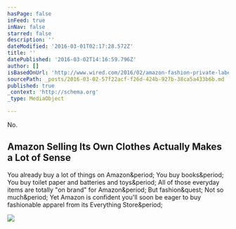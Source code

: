 ```yaml
---
hasPage: false
inFeed: true
inNav: false
starred: false
description: ''
dateModified: '2016-03-01T02:17:28.572Z'
title: ''
datePublished: '2016-03-02T14:16:59.796Z'
author: []
isBasedOnUrl: 'http://www.wired.com/2016/02/amazon-fashion-private-label-brands/'
sourcePath: _posts/2016-03-02-57f22acf-f26d-424b-927b-38ca5a433b6b.md
published: true
_context: 'http://schema.org'
_type: MediaObject

---
```

No. 

<article style=""><h1>Amazon Selling Its Own Clothes Actually Makes a Lot of Sense</h1><p>You already buy a lot of things on Amazon&amp;period; You buy books&amp;period; You buy toilet paper and batteries and toys&amp;period; All of those everyday items are totally "on brand" for Amazon&amp;period; But fashion&amp;quest; Not so much&amp;period; Yet Amazon is confident you'll soon be eager to buy fashionable apparel from its Everything Store&amp;period;</p><img src="http://www.wired.com/wp-content/uploads/2016/02/amazon-fashion-AP_787315837920-1200x630-e1456450338395.jpg" /></article>